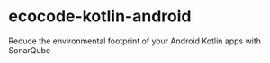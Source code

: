 # ecocode-kotlin-android
Reduce the environmental footprint of your Android Kotlin apps with SonarQube
